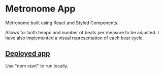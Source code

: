 # Metronome App

Metronome built using React and Styled Components.

Allows for both tempo and number of beats per measure to be adjusted. I have also implemented a visual representation of each beat cycle.

## [Deployed app](https://friendly-williams-b69ad7.netlify.app/)

Use "npm start" to run locally.
